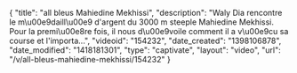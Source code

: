 {
    "title": "all bleus Mahiedine Mekhissi",
    "description": "Waly Dia rencontre le m\u00e9daill\u00e9 d'argent du 3000 m steeple Mahiedine Mekhissi. Pour la premi\u00e8re fois, il nous d\u00e9voile comment il a v\u00e9cu sa course et l'importa...",
    "videoid": "154232",
    "date_created": "1398106878",
    "date_modified": "1418181301",
    "type": "captivate",
    "layout": "video",
    "url": "\/v\/all-bleus-mahiedine-mekhissi\/154232"
}